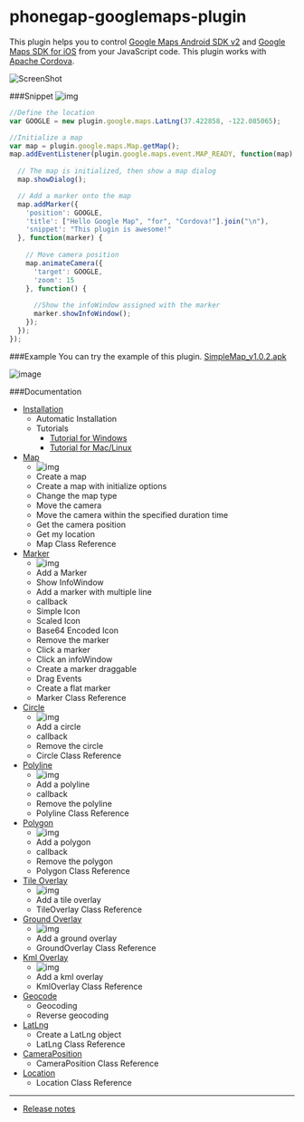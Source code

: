 phonegap-googlemaps-plugin
==========================
This plugin helps you to control [Google Maps Android SDK v2](https://developers.google.com/maps/documentation/android/) and [Google Maps SDK for iOS](https://developers.google.com/maps/documentation/ios/) from your JavaScript code.
This plugin works with [Apache Cordova](http://cordova.apache.org/).


![ScreenShot](https://raw.github.com/wf9a5m75/phonegap-googlemaps-plugin/Images/screencapture/phonegap-googlemaps-plugin_small.png)


###Snippet
![img](https://raw.github.com/wf9a5m75/phonegap-googlemaps-plugin/Images/screencapture/first-example.gif)
```js
//Define the location
var GOOGLE = new plugin.google.maps.LatLng(37.422858, -122.085065);

//Initialize a map
var map = plugin.google.maps.Map.getMap();
map.addEventListener(plugin.google.maps.event.MAP_READY, function(map) {
  
  // The map is initialized, then show a map dialog
  map.showDialog();

  // Add a marker onto the map
  map.addMarker({
    'position': GOOGLE,
    'title': ["Hello Google Map", "for", "Cordova!"].join("\n"),
    'snippet': "This plugin is awesome!"
  }, function(marker) {
    
    // Move camera position
    map.animateCamera({
      'target': GOOGLE,
      'zoom': 15
    }, function() {
      
      //Show the infoWindow assigned with the marker
      marker.showInfoWindow();
    });
  });
});
```

###Example
You can try the example of this plugin. [SimpleMap_v1.0.2.apk](https://github.com/wf9a5m75/phonegap-googlemaps-plugin/raw/Images/examples/SimpleMap_v1.0.2.apk)

![image](https://raw2.github.com/wf9a5m75/phonegap-googlemaps-plugin/Images/examples/simple.png)


###Documentation

* [Installation](https://github.com/wf9a5m75/phonegap-googlemaps-plugin/wiki/Installation)
  * Automatic Installation
  * Tutorials
    * [Tutorial for Windows](https://github.com/wf9a5m75/phonegap-googlemaps-plugin/wiki/Tutorial-for-Windows)
    * [Tutorial for Mac/Linux](https://github.com/wf9a5m75/phonegap-googlemaps-plugin/wiki/Tutorial-for-Mac)
* [Map](https://github.com/wf9a5m75/phonegap-googlemaps-plugin/wiki/Map)
  * ![img](https://raw.github.com/wf9a5m75/phonegap-googlemaps-plugin/Images/screencapture/animateCamera.gif) 
  * Create a map
  * Create a map with initialize options
  * Change the map type
  * Move the camera
  * Move the camera within the specified duration time
  * Get the camera position
  * Get my location
  * Map Class Reference
* [Marker](https://github.com/wf9a5m75/phonegap-googlemaps-plugin/wiki/Marker)
  * ![img](https://camo.githubusercontent.com/9dd8644cf5038708d6a6af93ab31f8b1d2e45801/68747470733a2f2f726177322e6769746875622e636f6d2f77663961356d37352f70686f6e656761702d676f6f676c656d6170732d706c7567696e2f496d616765732f73637265656e636170747572652f6d61726b6572332e706e67) 
  * Add a Marker
  * Show InfoWindow
  * Add a marker with multiple line
  * callback
  * Simple Icon
  * Scaled Icon
  * Base64 Encoded Icon
  * Remove the marker
  * Click a marker
  * Click an infoWindow
  * Create a marker draggable
  * Drag Events
  * Create a flat marker
  * Marker Class Reference
* [Circle](https://github.com/wf9a5m75/phonegap-googlemaps-plugin/wiki/Circle)
  * ![img](https://raw.github.com/wf9a5m75/phonegap-googlemaps-plugin/Images/screencapture/circle.png)
  * Add a circle
  * callback
  * Remove the circle
  * Circle Class Reference
* [Polyline](https://github.com/wf9a5m75/phonegap-googlemaps-plugin/wiki/Polyline)
  * ![img](https://raw.github.com/wf9a5m75/phonegap-googlemaps-plugin/Images/screencapture/polyline.png)
  * Add a polyline
  * callback
  * Remove the polyline
  * Polyline Class Reference
* [Polygon](https://github.com/wf9a5m75/phonegap-googlemaps-plugin/wiki/Polygon)
  * ![img](https://raw.github.com/wf9a5m75/phonegap-googlemaps-plugin/Images/screencapture/polygon.png)
  * Add a polygon
  * callback
  * Remove the polygon
  * Polygon Class Reference
* [Tile Overlay](https://github.com/wf9a5m75/phonegap-googlemaps-plugin/wiki/TileOverlay)
  * ![img](https://raw.github.com/wf9a5m75/phonegap-googlemaps-plugin/Images/screencapture/tile_overlay.png)
  * Add a tile overlay
  * TileOverlay Class Reference
* [Ground Overlay](https://github.com/wf9a5m75/phonegap-googlemaps-plugin/wiki/GroundOverlay)
  * ![img](https://raw.github.com/wf9a5m75/phonegap-googlemaps-plugin/Images/screencapture/ground_overlay.png)
  * Add a ground overlay
  * GroundOverlay Class Reference
* [Kml Overlay](https://github.com/wf9a5m75/phonegap-googlemaps-plugin/wiki/KmlOverlay)
  * ![img](https://raw.githubusercontent.com/wf9a5m75/phonegap-googlemaps-plugin/Images/screencapture/kml-polygon.gif)
  * Add a kml overlay
  * KmlOverlay Class Reference
* [Geocode](https://github.com/wf9a5m75/phonegap-googlemaps-plugin/wiki/Geocode)
  * Geocoding
  * Reverse geocoding
* [LatLng](https://github.com/wf9a5m75/phonegap-googlemaps-plugin/wiki/LatLng)
  * Create a LatLng object
  * LatLng Class Reference
* [CameraPosition](https://github.com/wf9a5m75/phonegap-googlemaps-plugin/wiki/CameraPosition)
  * CameraPosition Class Reference
* [Location](https://github.com/wf9a5m75/phonegap-googlemaps-plugin/wiki/Location)
  * Location Class Reference

***

* [Release notes](https://github.com/wf9a5m75/phonegap-googlemaps-plugin/wiki/Release-Notes)

